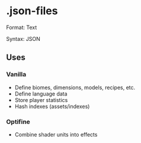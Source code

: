 # .json-files

Format: Text

Syntax: JSON

## Uses

### Vanilla
* Define biomes, dimensions, models, recipes, etc.
* Define language data
* Store player statistics
* Hash indexes (assets/indexes)

### Optifine
* Combine shader units into effects
